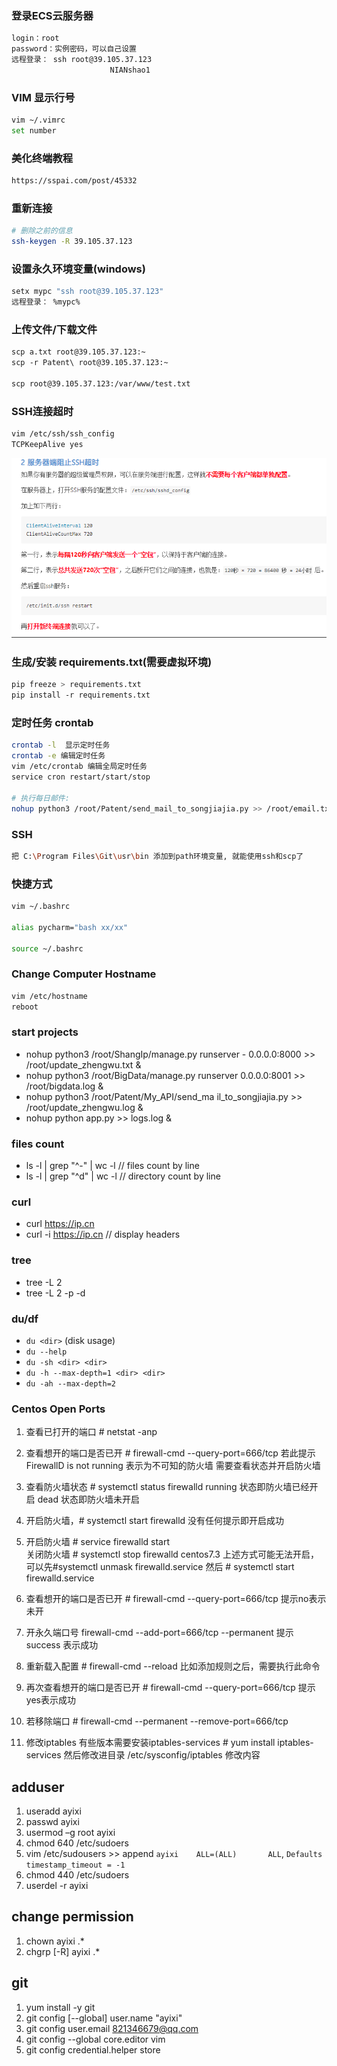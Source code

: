 ### 登录ECS云服务器

```sh
login：root
password：实例密码，可以自己设置
远程登录： ssh root@39.105.37.123
  	                  NIANshao1
```

### VIM 显示行号

```sh
vim ~/.vimrc
set number
```



### 美化终端教程

```sh
https://sspai.com/post/45332
```

### 重新连接

```sh
# 删除之前的信息 
ssh-keygen -R 39.105.37.123
```


### 设置永久环境变量(windows)

```sh
setx mypc "ssh root@39.105.37.123"
远程登录： %mypc%
```



### 上传文件/下载文件

```sh
scp a.txt root@39.105.37.123:~
scp -r Patent\ root@39.105.37.123:~ 

scp root@39.105.37.123:/var/www/test.txt
```



### SSH连接超时

```sh
vim /etc/ssh/ssh_config
TCPKeepAlive yes
```

![1567670888529](images/1567670888529.png)



### 生成/安装 requirements.txt(需要虚拟环境)

```sh
pip freeze > requirements.txt
pip install -r requirements.txt
```



### 定时任务 crontab

```sh
crontab -l  显示定时任务
crontab -e 编辑定时任务
vim /etc/crontab 编辑全局定时任务
service cron restart/start/stop

# 执行每日邮件:
nohup python3 /root/Patent/send_mail_to_songjiajia.py >> /root/email.txt &
```



### SSH

```sh
把 C:\Program Files\Git\usr\bin 添加到path环境变量, 就能使用ssh和scp了
```



### 快捷方式

```sh
vim ~/.bashrc

alias pycharm="bash xx/xx"

source ~/.bashrc
```

### Change Computer Hostname
```sh
vim /etc/hostname
reboot
```

### start projects
- nohup python3 /root/ShangIp/manage.py runserver - 0.0.0.0:8000 >> /root/update_zhengwu.txt &
- nohup python3 /root/BigData/manage.py runserver 0.0.0.0:8001 >> /root/bigdata.log &
- nohup python3 /root/Patent/My_API/send_ma
il_to_songjiajia.py >> /root/update_zhengwu.log &
- nohup python app.py >> logs.log &

### files count 
- ls -l | grep "^-" | wc -l  // files count by line
- ls -l | grep "^d" | wc -l  // directory count by line

### curl
- curl https://ip.cn
- curl -i https://ip.cn  // display headers

### tree
- tree -L 2	
- tree -L 2 -p -d 

### du/df
- `du <dir>` (disk usage)
- `du --help`
- `du -sh <dir> <dir>`
- `du -h --max-depth=1 <dir> <dir>`
- `du -ah --max-depth=2`

### Centos Open Ports
1. 查看已打开的端口  # netstat -anp
2. 查看想开的端口是否已开 # firewall-cmd --query-port=666/tcp
若此提示 FirewallD is not running 
表示为不可知的防火墙 需要查看状态并开启防火墙

3. 查看防火墙状态  # systemctl status firewalld
running 状态即防火墙已经开启
dead 状态即防火墙未开启
4. 开启防火墙，# systemctl start firewalld  没有任何提示即开启成功
5. 开启防火墙 # service firewalld start  
关闭防火墙 # systemctl stop firewalld
centos7.3 上述方式可能无法开启，可以先#systemctl unmask firewalld.service 然后 # systemctl start firewalld.service

6. 查看想开的端口是否已开 # firewall-cmd --query-port=666/tcp    提示no表示未开
7. 开永久端口号 firewall-cmd --add-port=666/tcp --permanent   提示    success 表示成功
8. 重新载入配置  # firewall-cmd --reload    比如添加规则之后，需要执行此命令
9. 再次查看想开的端口是否已开  # firewall-cmd --query-port=666/tcp  提示yes表示成功
10. 若移除端口 # firewall-cmd --permanent --remove-port=666/tcp

11. 修改iptables  有些版本需要安装iptables-services # yum install iptables-services 然后修改进目录 /etc/sysconfig/iptables   修改内容


## adduser
1. useradd ayixi
2. passwd ayixi
3. usermod –g root ayixi
4. chmod 640 /etc/sudoers
5. vim /etc/sudousers >> append `ayixi    ALL=(ALL)       ALL`, `Defaults    timestamp_timeout = -1`
6. chmod 440 /etc/sudoers
7. userdel -r ayixi
   

## change permission
1. chown ayixi .*
2. chgrp [-R] ayixi .*

## git
1. yum install -y git
2. git config [--global] user.name "ayixi"
3. git config user.email 821346679@qq.com
4. git config --global core.editor vim
5. git config credential.helper store

